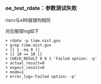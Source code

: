 ### oe_test_rdate：参数测试失败

riscv与x86报错均相同

对应报错log如下

```
+ rdate -p time.nist.gov
+ grep time.nist.gov
+ [[ 1 -eq 0 ]]
+ [[ 10 == 10 ]]
+ CHECK_RESULT 0 0 1 'Failed option: -p'
+ actual_result=0
+ expect_result=0
+ mode=1
+ error_log='Failed option: -p'
```

